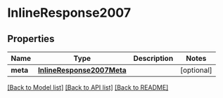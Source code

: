 # InlineResponse2007

## Properties
Name | Type | Description | Notes
------------ | ------------- | ------------- | -------------
**meta** | [**InlineResponse2007Meta**](InlineResponse2007Meta.md) |  | [optional] 

[[Back to Model list]](../README.md#documentation-for-models) [[Back to API list]](../README.md#documentation-for-api-endpoints) [[Back to README]](../README.md)


